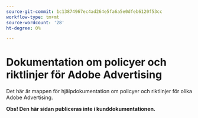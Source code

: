 ```yaml
---
source-git-commit: 1c13874967ec4ad264e5fa6a5e0dfeb6120f53cc
workflow-type: tm+mt
source-wordcount: '28'
ht-degree: 0%

---
```

# Dokumentation om policyer och riktlinjer för Adobe Advertising

Det här är mappen för hjälpdokumentation om policyer och riktlinjer för olika Adobe Advertising.

**Obs! Den här sidan publiceras inte i kunddokumentationen.**
